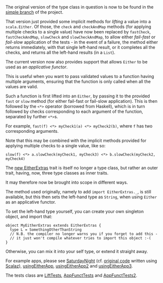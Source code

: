 The original version of the type class in question is now to be found
in the [simple branch](scala-either-extras/tree/simple) of the project.

That version just provided some implicit methods for *lifting* a value
into a `scala.Either`. Of those, the `check` and `checkAndMap` methods
(for applying multiple checks to a single value) have now been
replaced by `fastCheck`, `fastCheckAndMap`, `slowCheck` and
`slowCheckAndMap`, to allow either *fail-fast* or *fail-slow*
application of the tests - in the event of a failure, the method
either returns immediately, with that single left-hand result, or it
completes all the checks, and returns all the left-hand results (in a
`List`).

The current version now also provides support that allows `Either` to be
used as an *applicative functor*.

This is useful when you want to pass validated values to a function
having multiple arguments, ensuring that the function is only called
when all the values are valid.

Such a function is first lifted into an `Either`, by passing it to the
provided `fast` or `slow` method (for either fail-fast or fail-slow
application).  This is then followed by the `<*>` operator (borrowed from
Haskell), which is in turn followed by checks corresponding to each
argument of the function, separated by further `<*>`s.

For example, `fast(f) <*> myCheck1(a) <*> myCheck2(b)`, where `f` has
two corresponding arguments.

Note that this may be combined with the implicit methods provided for
applying multiple checks to a single value, like so:

    slow(f) <*> a.slowCheck(myCheck1, myCheck3) <*> b.slowCheck(myCheck2, myCheck4)

The [new
EitherExtras](scala-either-extras/blob/master/src/main/scala/EitherExtras.scala)
trait is itself no longer a type class, but rather an outer trait,
having, now, three type classes as inner traits.

It may therefore now be brought into scope in different ways.

The method used originally, namely to add `import EitherExtras._`, is
still available, but this then sets the left-hand type as `String`, when
using `Either` as an applicative functor.

To set the left-hand type yourself, you can create your own singleton
object, and import that:

    object MyEitherExtras extends EitherExtras {
      type L = SomethingOtherThanString
      // N.B. the compiler no longer warns you if you forget to add this -
      // it just won't compile whatever tries to import this object :-(
    }

Otherwise, you can mix it into your self type, or extend it straight
away.

For example apps, please see
[SaturdayNight](scala-either-extras/blob/master/src/test/scala/SaturdayNight.scala)
(cf. [original code](https://gist.github.com/1241855) written using
[Scalaz](http://code.google.com/p/scalaz/)),
[usingEitherApp](scala-either-extras/blob/master/src/test/scala/usingEitherApp.scala),
[usingEitherApp2](scala-either-extras/blob/master/src/test/scala/usingEitherApp2.scala)
and
[usingEitherApp3](scala-either-extras/blob/master/src/test/scala/usingEitherApp3.scala).

The tests class are
[LiftTests](scala-either-extras/blob/master/src/test/scala/LiftTests.scala),
[AppFunctTests](scala-either-extras/blob/master/src/test/scala/AppFunctTests.scala)
and
[AppFunctTests2](scala-either-extras/blob/master/src/test/scala/AppFunctTests2.scala).
